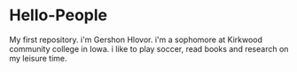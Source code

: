 # Hello-People
My first repository.
i'm Gershon Hlovor.
i'm a sophomore at Kirkwood community college in Iowa.
i like to play soccer, read books and research on my leisure time.
